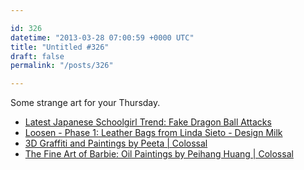 ```yaml
---

id: 326
datetime: "2013-03-28 07:00:59 +0000 UTC"
title: "Untitled #326"
draft: false
permalink: "/posts/326"

---
```


Some strange art for your Thursday. 

 
 * [Latest Japanese Schoolgirl Trend: Fake Dragon Ball Attacks](http://kotaku.com/latest-japanese-schoolgirl-trend-fake-dragon-ball-atta-460482170)
 * [Loosen - Phase 1: Leather Bags from Linda Sieto - Design Milk](http://design-milk.com/loosen-phase-1-leather-bags-from-linda-sieto/)
 * [3D Graffiti and Paintings by Peeta | Colossal](http://www.thisiscolossal.com/2013/03/3d-graffiti-and-paintings-by-peeta/)
 * [The Fine Art of Barbie: Oil Paintings by Peihang Huang | Colossal](http://www.thisiscolossal.com/2012/02/the-fine-art-of-barbie-oil-paintings-by-peihang-huang/)


